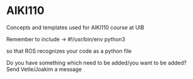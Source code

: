 # AIKI110
Concepts and templates used for AIKI110 course at UIB

Remember to include -> #!/usr/bin/env python3

so that ROS recognizes your code as a python file

Do you have something which need to be added/you want to be added? Send Vetle/Joakim a message
